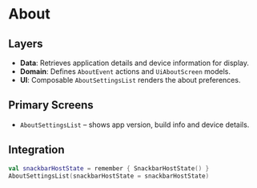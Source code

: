 # About

## Layers
- **Data**: Retrieves application details and device information for display.
- **Domain**: Defines `AboutEvent` actions and `UiAboutScreen` models.
- **UI**: Composable `AboutSettingsList` renders the about preferences.

## Primary Screens
- `AboutSettingsList` – shows app version, build info and device details.

## Integration
```kotlin
val snackbarHostState = remember { SnackbarHostState() }
AboutSettingsList(snackbarHostState = snackbarHostState)
```
